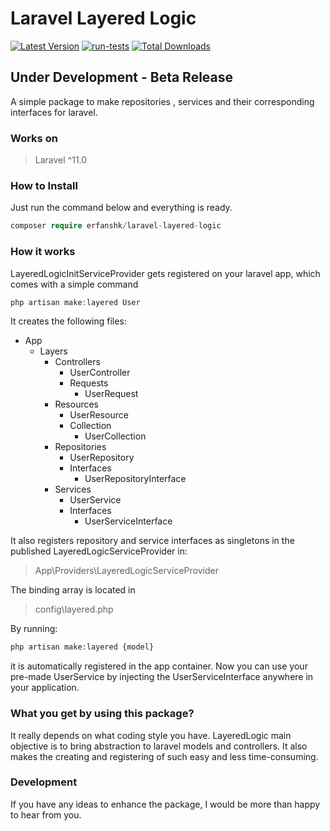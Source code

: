 # Laravel Layered Logic
[![Latest Version](https://img.shields.io/github/release/erfanshk/laravel-layered-logic.svg?style=flat-square)](https://github.com/erfanshk/laravel-layered-logic/releases)
[![run-tests](https://github.com/erfanshk/laravel-layered-logic/actions/workflows/run-tests.yml/badge.svg)](https://github.com/erfanshk/laravel-layered-logic/actions/workflows/run-tests.yml)
[![Total Downloads](https://img.shields.io/packagist/dt/erfanshk/laravel-layered-logic.svg?style=flat-square)](https://packagist.org/packages/erfanshk/laravel-layered-logic)
## Under Development - Beta Release
A simple package to make repositories , services and their corresponding interfaces for laravel.
### Works on
> Laravel ^11.0
### How to Install
Just run the command below and everything is ready.
```php
composer require erfanshk/laravel-layered-logic
```
### How it works
LayeredLogicInitServiceProvider gets registered on your laravel app, which comes with a simple command

```php
php artisan make:layered User
```
It creates the following files:


- App
  - Layers
    - Controllers
      - UserController 
      - Requests
        - UserRequest
    - Resources
      - UserResource
      - Collection
        - UserCollection
    - Repositories
      - UserRepository
      - Interfaces
        - UserRepositoryInterface
    - Services
      - UserService
      - Interfaces
        - UserServiceInterface


It also registers repository and service interfaces as singletons in the published LayeredLogicServiceProvider in:
> App\Providers\LayeredLogicServiceProvider

The binding array is located in
> config\layered.php

By running:
```php
php artisan make:layered {model}
```
it is automatically registered in the app container.
Now you can use your pre-made UserService by injecting the UserServiceInterface anywhere in your application.

### What you get by using this package?
It really depends on what coding style you have. LayeredLogic main objective is to bring abstraction to laravel models and controllers.
It also makes the creating and registering of such easy and less time-consuming.


### Development
If you have any ideas to enhance the package, I would be more than happy to hear from you. 
